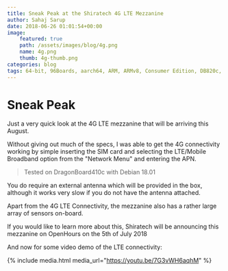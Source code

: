 ```yaml
---
title: Sneak Peak at the Shiratech 4G LTE Mezzanine
author: Sahaj Sarup
date: 2018-06-26 01:01:54+00:00
image:
    featured: true
    path: /assets/images/blog/4g.png
    name: 4g.png
    thumb: 4g-thumb.png
categories: blog
tags: 64-bit, 96Boards, aarch64, ARM, ARMv8, Consumer Edition, DB820c, Rock960, Hikey960, IoT, Connectivity, 4G, LTE.
---
```


# Sneak Peak
Just a very quick look at the 4G LTE mezzanine that will be arriving this August.

Without giving out much of the specs, I was able to get the 4G connectivity working by simple inserting the SIM card and selecting the LTE/Mobile Broadband option from the "Network Menu" and entering the APN.
> Tested on DragonBoard410c with Debian 18.01

You do require an external antenna which will be provided in the box, although it works very slow if you do not have the antenna attached.

Apart from the 4G LTE Connectivity, the mezzanine also has a rather large array of sensors on-board.

If you would like to learn more about this, Shiratech will be announcing this mezzanine on OpenHours on the 5th of July 2018

And now for some video demo of the LTE connectivity:

{% include media.html media_url="https://youtu.be/7G3vWH6aqhM" %}
